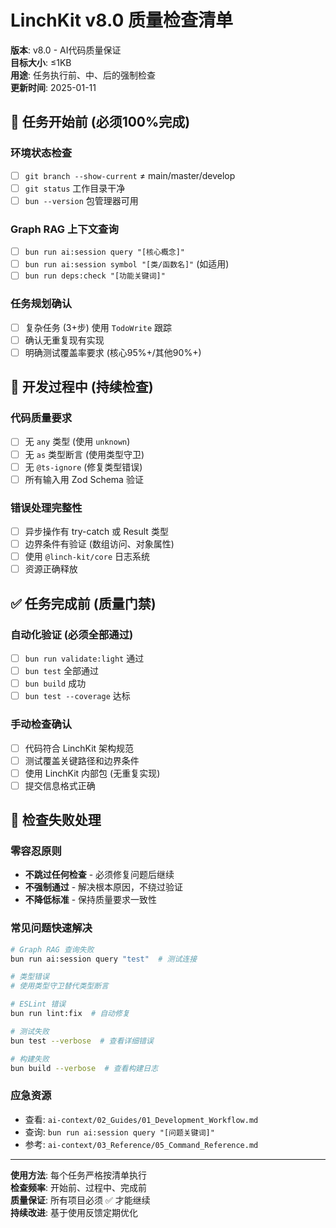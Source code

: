 # LinchKit v8.0 质量检查清单

**版本**: v8.0 - AI代码质量保证  
**目标大小**: ≤1KB  
**用途**: 任务执行前、中、后的强制检查  
**更新时间**: 2025-01-11

## 🔴 任务开始前 (必须100%完成)

### 环境状态检查

- [ ] `git branch --show-current` ≠ main/master/develop
- [ ] `git status` 工作目录干净
- [ ] `bun --version` 包管理器可用

### Graph RAG 上下文查询

- [ ] `bun run ai:session query "[核心概念]"`
- [ ] `bun run ai:session symbol "[类/函数名]"` (如适用)
- [ ] `bun run deps:check "[功能关键词]"`

### 任务规划确认

- [ ] 复杂任务 (3+步) 使用 `TodoWrite` 跟踪
- [ ] 确认无重复现有实现
- [ ] 明确测试覆盖率要求 (核心95%+/其他90%+)

## 🎯 开发过程中 (持续检查)

### 代码质量要求

- [ ] 无 `any` 类型 (使用 `unknown`)
- [ ] 无 `as` 类型断言 (使用类型守卫)
- [ ] 无 `@ts-ignore` (修复类型错误)
- [ ] 所有输入用 Zod Schema 验证

### 错误处理完整性

- [ ] 异步操作有 try-catch 或 Result 类型
- [ ] 边界条件有验证 (数组访问、对象属性)
- [ ] 使用 `@linch-kit/core` 日志系统
- [ ] 资源正确释放

## ✅ 任务完成前 (质量门禁)

### 自动化验证 (必须全部通过)

- [ ] `bun run validate:light` 通过
- [ ] `bun test` 全部通过
- [ ] `bun build` 成功
- [ ] `bun test --coverage` 达标

### 手动检查确认

- [ ] 代码符合 LinchKit 架构规范
- [ ] 测试覆盖关键路径和边界条件
- [ ] 使用 LinchKit 内部包 (无重复实现)
- [ ] 提交信息格式正确

## 🚨 检查失败处理

### 零容忍原则

- **不跳过任何检查** - 必须修复问题后继续
- **不强制通过** - 解决根本原因，不绕过验证
- **不降低标准** - 保持质量要求一致性

### 常见问题快速解决

```bash
# Graph RAG 查询失败
bun run ai:session query "test"  # 测试连接

# 类型错误
# 使用类型守卫替代类型断言

# ESLint 错误
bun run lint:fix  # 自动修复

# 测试失败
bun test --verbose  # 查看详细错误

# 构建失败
bun build --verbose  # 查看构建日志
```

### 应急资源

- 查看: `ai-context/02_Guides/01_Development_Workflow.md`
- 查询: `bun run ai:session query "[问题关键词]"`
- 参考: `ai-context/03_Reference/05_Command_Reference.md`

---

**使用方法**: 每个任务严格按清单执行  
**检查频率**: 开始前、过程中、完成前  
**质量保证**: 所有项目必须 ✅ 才能继续  
**持续改进**: 基于使用反馈定期优化
